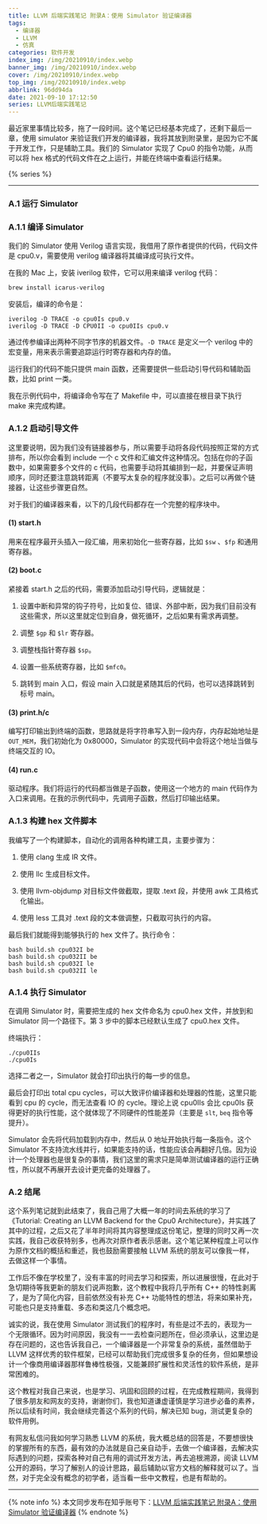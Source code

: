 ```yaml
---
title: LLVM 后端实践笔记 附录A：使用 Simulator 验证编译器
tags:
  - 编译器
  - LLVM
  - 仿真
categories: 软件开发
index_img: /img/20210910/index.webp
banner_img: /img/20210910/index.webp
cover: /img/20210910/index.webp
top_img: /img/20210910/index.webp
abbrlink: 96dd94da
date: 2021-09-10 17:12:50
series: LLVM后端实践笔记
---
```

最近家里事情比较多，拖了一段时间。这个笔记已经基本完成了，还剩下最后一章，使用 simulator 来验证我们开发的编译器，我将其放到附录里，是因为它不属于开发工作，只是辅助工具。我们的 Simulator 实现了 Cpu0 的指令功能，从而可以将 hex 格式的代码文件在之上运行，并能在终端中查看运行结果。

{% series %}

---
### A.1 运行 Simulator

### A.1.1 编译 Simulator

我们的 Simulator 使用 Verilog 语言实现，我借用了原作者提供的代码，代码文件是 cpu0.v，需要使用 verilog 编译器将其编译成可执行文件。

在我的 Mac 上，安装 iverilog 软件，它可以用来编译 verilog 代码：

```bash
brew install icarus-verilog
```

安装后，编译的命令是：

```shell
iverilog -D TRACE -o cpu0Is cpu0.v
iverilog -D TRACE -D CPU0II -o cpu0IIs cpu0.v
```

通过传参编译出两种不同字节序的机器文件。`-D TRACE` 是定义一个 verilog 中的宏变量，用来表示需要追踪运行时寄存器和内存的值。

运行我们的代码不能只提供 main 函数，还需要提供一些启动引导代码和辅助函数，比如 print 一类。

我在示例代码中，将编译命令写在了 Makefile 中，可以直接在根目录下执行 make 来完成构建。

### A.1.2 启动引导文件

这里要说明，因为我们没有链接器参与，所以需要手动将各段代码按照正常的方式排布，所以你会看到 include 一个 c 文件和汇编文件这种情况。包括在你的子函数中，如果需要多个文件的 c 代码，也需要手动将其编排到一起，并要保证声明顺序，同时还要注意跳转距离（不要写太复杂的程序就没事）。之后可以再做个链接器，让这些步骤更自然。

对于我们的编译器来看，以下的几段代码都存在一个完整的程序块中。

#### (1) start.h

用来在程序最开头插入一段汇编，用来初始化一些寄存器，比如 `$sw` 、`$fp` 和通用寄存器。

#### (2) boot.c

紧接着 start.h 之后的代码，需要添加启动引导代码，逻辑就是：

1. 设置中断和异常的钩子符号，比如复位、错误、外部中断，因为我们目前没有这些需求，所以这里就定位到自身，做死循环，之后如果有需求再调整。

2. 调整 `$gp` 和 `$lr` 寄存器。

3. 调整栈指针寄存器 `$sp`。

4. 设置一些系统寄存器，比如 `$mfc0`。

5. 跳转到 main 入口，假设 main 入口就是紧随其后的代码，也可以选择跳转到标号 main。

#### (3) print.h/c

编写打印输出到终端的函数，思路就是将字符串写入到一段内存，内存起始地址是 `OUT_MEM`，我们初始化为 0x80000，Simulator 的实现代码中会将这个地址当做与终端交互的 IO。

#### (4) run.c

驱动程序。我们将运行的代码都当做是子函数，使用这一个地方的 main 代码作为入口来调用。在我的示例代码中，先调用子函数，然后打印输出结果。

### A.1.3 构建 hex 文件脚本

我编写了一个构建脚本，自动化的调用各种构建工具，主要步骤为：

1. 使用 clang 生成 IR 文件。

2. 使用 llc 生成目标文件。

3. 使用 llvm-objdump 对目标文件做截取，提取 .text 段，并使用 awk 工具格式化输出。

4. 使用 less 工具对 .text 段的文本做调整，只截取可执行的内容。

最后我们就能得到能够执行的 hex 文件了。执行命令：

```shell
bash build.sh cpu032I be
bash build.sh cpu032II be
bash build.sh cpu032I le
bash build.sh cpu032II le
```
### A.1.4 执行 Simulator

在调用 Simulator 时，需要把生成的 hex 文件命名为 cpu0.hex 文件，并放到和 Simulator 同一个路径下。第 3 步中的脚本已经默认生成了 cpu0.hex 文件。

终端执行：

```shell
./cpu0IIs
./cpu0Is
```

选择二者之一，Simulator 就会打印出执行的每一步的信息。

最后会打印出 total cpu cycles，可以大致评价编译器和处理器的性能，这里只能看到 cpu 的 cycle，而无法查看 IO 的 cycle。理论上说 cpu0IIs 会比 cpu0Is 获得更好的执行性能，这个就体现了不同硬件的性能差异（主要是 `slt`, `beq` 指令等提升）。

Simulator 会先将代码加载到内存中，然后从 0 地址开始执行每一条指令。这个 Simulator 不支持流水线并行，如果能支持的话，性能应该会再翻好几倍。因为设计一个处理器也是很复杂的事情，我们这里的需求只是简单测试编译器的运行正确性，所以就不再展开去设计更完备的处理器了。

### A.2 结尾

这个系列笔记就到此结束了，我自己用了大概一年的时间去系统的学习了《Tutorial: Creating an LLVM Backend for the Cpu0 Architecture》，并实践了其中的过程，之后又花了半年时间将其内容整理成这份笔记，整理的同时又再一次实践，我自己收获特别多，也再次对原作者表示感谢。这个笔记某种程度上可以作为原作文档的概括和重述，我也鼓励需要接触 LLVM 系统的朋友可以像我一样，去做这样一个事情。

工作后不像在学校里了，没有丰富的时间去学习和探索，所以进展很慢，在此对于急切期待等我更新的朋友们说声抱歉，这个教程中我将几乎所有 C++ 的特性剥离了，是为了简化内容，目前依然没有补充 C++ 功能特性的想法，将来如果补充，可能也只是支持重载、多态和类这几个概念吧。

诚实的说，我在使用 Simulator 测试我们的程序时，有些是过不去的，表现为一个无限循环。因为时间原因，我没有一一去检查问题所在，但必须承认，这里边是存在问题的，这也告诉我自己，一个编译器是一个非常复杂的系统，虽然借助于 LLVM 这样优秀的软件框架，已经可以帮助我们完成很多复杂的任务，但如果想设计一个像商用编译器那样鲁棒性极强，又能兼顾扩展性和灵活性的软件系统，是非常困难的。

这个教程对我自己来说，也是学习、巩固和回顾的过程，在完成教程期间，我得到了很多朋友和网友的支持，谢谢你们，我也知道谦虚谨慎是学习进步必备的素养，所以后续有时间，我会继续完善这个系列的代码，解决已知 bug，测试更复杂的软件用例。

有网友私信问我如何学习熟悉 LLVM 的系统，我大概总结的回答是，不要想很快的掌握所有的东西，最有效的办法就是自己亲自动手，去做一个编译器，去解决实际遇到的问题，探索各种对自己有用的调试开发方法，再去追根溯源，阅读 LLVM 公开的源码，学习了解别人的设计思路，最后辅助以官方文档的解释就可以了。当然，对于完全没有概念的初学者，适当看一些中文教程，也是有帮助的。

---
{% note info %}
本文同步发布在知乎账号下：[LLVM 后端实践笔记 附录A：使用 Simulator 验证编译器](https://zhuanlan.zhihu.com/p/409067375)
{% endnote %}